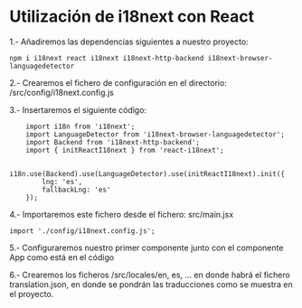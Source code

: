 # Utilización de i18next con React

1.- Añadiremos las dependencias siguientes a nuestro proyecto:

    npm i i18next react i18next i18next-http-backend i18next-browser-languagedetector

2.- Crearemos el fichero de configuración en el directorio:
/src/config/i18next.config.js

3.- Insertaremos el siguiente código:
        
        import i18n from 'i18next';
        import LanguageDetector from 'i18next-browser-languagedetector';
        import Backend from 'i18next-http-backend';
        import { initReactI18next } from 'react-i18next';

        i18n.use(Backend).use(LanguageDetector).use(initReactI18next).init({
            lng: 'es',
            fallbackLng: 'es'
        });

4.- Importaremos este fichero desde el fichero:
src/main.jsx

    import './config/i18next.config.js';

5.- Configuraremos nuestro primer componente junto con el componente App como está en el código

6.- Crearemos los ficheros /src/locales/en, es, ... en donde habrá el fichero translation.json, en donde
se pondrán las traducciones como se muestra en el proyecto.
